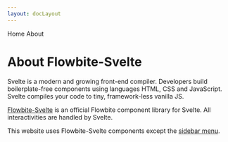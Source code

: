 ```yaml
---
layout: docLayout
---
```


<script>
  import Htwo from '../../utils/Htwo.svelte'
  import { Breadcrumb, BreadcrumbItem } from '$lib'
  import { Home } from 'svelte-heros'
</script>

<Breadcrumb>
  <BreadcrumbItem href="/" icon={Home} variation="solid">Home</BreadcrumbItem>
  <BreadcrumbItem>About</BreadcrumbItem>
</Breadcrumb>

<h1 class="text-3xl w-full dark:text-white pt-8 pb-4">About Flowbite-Svelte</h1>

<Htwo label="Svelte" />

<p class="dark:text-white w-full text-lg py-2">
  Svelte is a modern and growing front-end compiler. Developers build boilerplate-free components using languages HTML, CSS and JavaScript. Svelte compiles your code to tiny, framework-less vanilla JS.</p>

<Htwo label="Flowbite Svelte" />

<p class="dark:text-white w-full text-lg py-2"><a class="text-blue-700" href="/">Flowbite-Svelte</a> is an official Flowbite component library for Svelte. All interactivities are handled by Svelte.
</p>


<p class="dark:text-white w-full text-lg py-2">This website uses Flowbite-Svelte components except the <a class="text-blue-700" href="https://github.com/shinokada/svelte-sidebar" target="_blank">sidebar menu</a>.</p>

